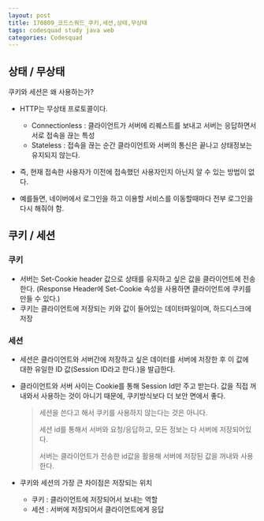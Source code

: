 ```yaml
---
layout: post
title: 170809_코드스쿼드_쿠키,세션,상태,무상태
tags: codesquad study java web
categories: Codesquad
---
```




##  상태 / 무상태

쿠키와 세션은 왜 사용하는가?

- HTTP는 무상태 프로토콜이다.

  - Connectionless : 클라이언트가 서버에 리퀘스트를 보내고 서버는 응답하면서 서로 접속을 끊는 특성
  - Stateless : 접속을 끊는 순간 클라이언트와 서버의 통신은 끝나고 상태정보는 유지되지 않는다.

- 즉, 현재 접속한 사용자가 이전에 접속했던 사용자인지 아닌지 알 수 있는 방법이 없다. 

- 예를들면, 네이버에서 로그인을 하고 이용할 서비스를 이동할때마다 전부 로그인을 다시 해줘야 함.

  



## 쿠키 / 세션

### 쿠키

- 서버는 Set-Cookie header 값으로 상태를 유지하고 싶은 값을 클라이언트에 전송한다. (Response Header에 Set-Cookie 속성을 사용하면 클라이언트에 쿠키를 만들 수 있다.)
- 쿠키는 클라이언트에 저장되는 키와 값이 들어있는 데이터파일이며, 하드디스크에 저장



### 세션

- 세션은 클라이언트와 서버간에 저장하고 싶은 데이터를 서버에 저장한 후 이 값에 대한 유일한 ID 값(Session ID라고 한다.)을 발급한다.


- 클라이언트와 서버 사이는 Cookie를 통해 Session Id만 주고 받는다. 값을 직접 꺼내와서 사용하는 것이 아니기 때문에, 쿠키방식보다 더 보안 면에서 좋다.

  > 세션을 쓴다고 해서 쿠키를 사용하지 않는다는 것은 아니다.
  >
  > 세션 id를 통해서 서버와 요청/응답하고, 모든 정보는 다 서버에 저장되어있다.
  >
  > 서버는 클라이언트가 전송한 id값을 활용해 서버에 저장된 값을 꺼내와 사용한다.

- 쿠키와 세션의 가장 큰 차이점은 저장되는 위치

  - 쿠키 : 클라이언트에 저장되어서 보내는 역할
  - 세션 : 서버에 저장되어서 클라이언트에게 응답



